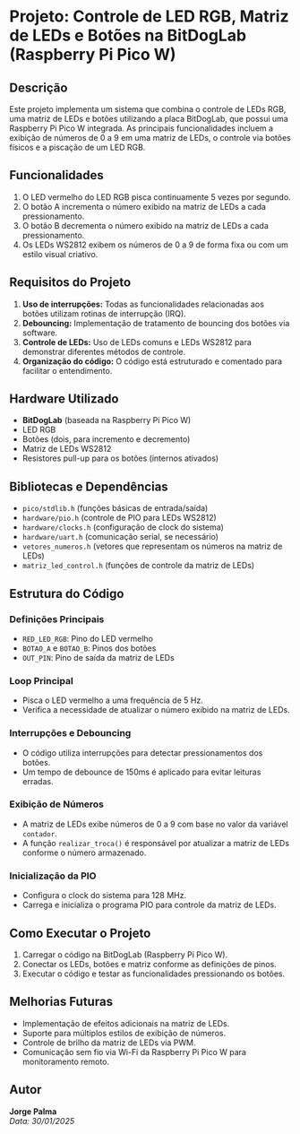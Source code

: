 # Projeto: Controle de LED RGB, Matriz de LEDs e Botões na BitDogLab (Raspberry Pi Pico W)

## Descrição
Este projeto implementa um sistema que combina o controle de LEDs RGB, uma matriz de LEDs e botões utilizando a placa BitDogLab, que possui uma Raspberry Pi Pico W integrada. As principais funcionalidades incluem a exibição de números de 0 a 9 em uma matriz de LEDs, o controle via botões físicos e a piscação de um LED RGB.

## Funcionalidades
1. O LED vermelho do LED RGB pisca continuamente 5 vezes por segundo.
2. O botão A incrementa o número exibido na matriz de LEDs a cada pressionamento.
3. O botão B decrementa o número exibido na matriz de LEDs a cada pressionamento.
4. Os LEDs WS2812 exibem os números de 0 a 9 de forma fixa ou com um estilo visual criativo.

## Requisitos do Projeto
1. **Uso de interrupções:** Todas as funcionalidades relacionadas aos botões utilizam rotinas de interrupção (IRQ).
2. **Debouncing:** Implementação de tratamento de bouncing dos botões via software.
3. **Controle de LEDs:** Uso de LEDs comuns e LEDs WS2812 para demonstrar diferentes métodos de controle.
4. **Organização do código:** O código está estruturado e comentado para facilitar o entendimento.

## Hardware Utilizado
- **BitDogLab** (baseada na Raspberry Pi Pico W)
- LED RGB
- Botões (dois, para incremento e decremento)
- Matriz de LEDs WS2812
- Resistores pull-up para os botões (internos ativados)

## Bibliotecas e Dependências
- `pico/stdlib.h` (funções básicas de entrada/saída)
- `hardware/pio.h` (controle de PIO para LEDs WS2812)
- `hardware/clocks.h` (configuração de clock do sistema)
- `hardware/uart.h` (comunicação serial, se necessário)
- `vetores_numeros.h` (vetores que representam os números na matriz de LEDs)
- `matriz_led_control.h` (funções de controle da matriz de LEDs)

## Estrutura do Código
### Definições Principais
- `RED_LED_RGB`: Pino do LED vermelho
- `BOTAO_A` e `BOTAO_B`: Pinos dos botões
- `OUT_PIN`: Pino de saída da matriz de LEDs

### Loop Principal
- Pisca o LED vermelho a uma frequência de 5 Hz.
- Verifica a necessidade de atualizar o número exibido na matriz de LEDs.

### Interrupções e Debouncing
- O código utiliza interrupções para detectar pressionamentos dos botões.
- Um tempo de debounce de 150ms é aplicado para evitar leituras erradas.

### Exibição de Números
- A matriz de LEDs exibe números de 0 a 9 com base no valor da variável `contador`.
- A função `realizar_troca()` é responsável por atualizar a matriz de LEDs conforme o número armazenado.

### Inicialização da PIO
- Configura o clock do sistema para 128 MHz.
- Carrega e inicializa o programa PIO para controle da matriz de LEDs.

## Como Executar o Projeto
1. Carregar o código na BitDogLab (Raspberry Pi Pico W).
2. Conectar os LEDs, botões e matriz conforme as definições de pinos.
3. Executar o código e testar as funcionalidades pressionando os botões.

## Melhorias Futuras
- Implementação de efeitos adicionais na matriz de LEDs.
- Suporte para múltiplos estilos de exibição de números.
- Controle de brilho da matriz de LEDs via PWM.
- Comunicação sem fio via Wi-Fi da Raspberry Pi Pico W para monitoramento remoto.

## Autor
**Jorge Palma**  
*Data: 30/01/2025*

